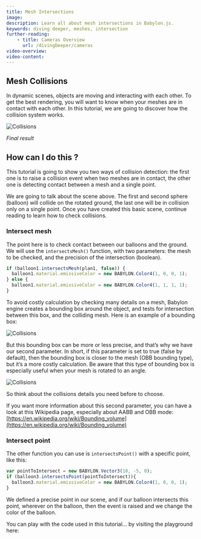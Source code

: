 ```yaml
---
title: Mesh Intersections
image: 
description: Learn all about mesh intersections in Babylon.js.
keywords: diving deeper, meshes, intersection
further-reading:
    - title: Cameras Overview
      url: /divingDeeper/cameras
video-overview:
video-content:
---
```


## Mesh Collisions

In dynamic scenes, objects are moving and interacting with each other. To get the best rendering, you will want to know when your meshes are in contact with each other. In this tutorial, we are going to discover how the collision system works.

![Collisions](/img/how_to/Collisions%20Intersect/10.png)

_Final result_

## How can I do this ?

This tutorial is going to show you two ways of collision detection: the first one is to raise a collision event when two meshes are in contact, the other one is detecting contact between a mesh and a single point.

We are going to talk about the scene above. The first and second sphere (balloon) will collide on the rotated ground, the last one will be in collision only on a single point. Once you have created this basic scene, continue reading to learn how to check collisions.

### Intersect mesh

The point here is to check contact between our balloons and the ground. We will use the `intersectsMesh()` function, with two parameters: the mesh to be checked, and the precision of the intersection (boolean).

```javascript
if (balloon1.intersectsMesh(plan1, false)) {
  balloon1.material.emissiveColor = new BABYLON.Color4(1, 0, 0, 1);
} else {
  balloon1.material.emissiveColor = new BABYLON.Color4(1, 1, 1, 1);
}
```

To avoid costly calculation by checking many details on a mesh, Babylon engine creates a bounding box around the object, and tests for intersection between this box, and the colliding mesh. Here is an example of a bounding box:

![Collisions](/img/how_to/Collisions%20Intersect/10-1.png)

But this bounding box can be more or less precise, and that’s why we have our second parameter. In short, if this parameter is set to true (false by default), then the bounding box is closer to the mesh (OBB bounding type), but it’s a more costly calculation. Be aware that this type of bounding box is especially useful when your mesh is rotated to an angle.

![Collisions](/img/how_to/Collisions%20Intersect/10-2.png)

So think about the collisions details you need before to choose.

If you want more information about this second parameter, you can have a look at this Wikipedia page, especially about AABB and OBB mode: [https://en.wikipedia.org/wiki/Bounding_volume](https://en.wikipedia.org/wiki/Bounding_volume)

### Intersect point

The other function you can use is `intersectsPoint()` with a specific point, like this:

```javascript
var pointToIntersect = new BABYLON.Vector3(10, -5, 0);
if (balloon3.intersectsPoint(pointToIntersect)){
  balloon3.material.emissiveColor = new BABYLON.Color4(1, 0, 0, 1);
}
```

We defined a precise point in our scene, and if our balloon intersects this point, wherever on the balloon, then the event is raised and we change the color of the balloon.

You can play with the code used in this tutorial... by visiting the playground here: <Playground id="#KQV9SA" title="Mesh Intersection Example" description="Simple example of mesh intersections." isMain={true} category="Mesh"/>
